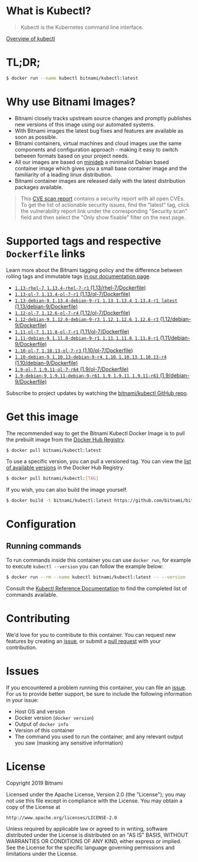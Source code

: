 
# What is Kubectl?

> Kubectl is the Kubernetes command line interface.

[Overview of kubectl](https://kubernetes.io/docs/reference/kubectl/overview/)

# TL;DR;

```bash
$ docker run --name kubectl bitnami/kubectl:latest
```

# Why use Bitnami Images?

* Bitnami closely tracks upstream source changes and promptly publishes new versions of this image using our automated systems.
* With Bitnami images the latest bug fixes and features are available as soon as possible.
* Bitnami containers, virtual machines and cloud images use the same components and configuration approach - making it easy to switch between formats based on your project needs.
* All our images are based on [minideb](https://github.com/bitnami/minideb) a minimalist Debian based container image which gives you a small base container image and the familiarity of a leading linux distribution.
* Bitnami container images are released daily with the latest distribution packages available.


> This [CVE scan report](https://quay.io/repository/bitnami/kubectl?tab=tags) contains a security report with all open CVEs. To get the list of actionable security issues, find the "latest" tag, click the vulnerability report link under the corresponding "Security scan" field and then select the "Only show fixable" filter on the next page.

# Supported tags and respective `Dockerfile` links

Learn more about the Bitnami tagging policy and the difference between rolling tags and immutable tags [in our documentation page](https://docs.bitnami.com/containers/how-to/understand-rolling-tags-containers/).


* [`1.13-rhel-7`, `1.13.4-rhel-7-r1` (1.13/rhel-7/Dockerfile)](https://github.com/bitnami/bitnami-docker-kubectl/blob/1.13.4-rhel-7-r1/1.13/rhel-7/Dockerfile)
* [`1.13-ol-7`, `1.13.4-ol-7-r1` (1.13/ol-7/Dockerfile)](https://github.com/bitnami/bitnami-docker-kubectl/blob/1.13.4-ol-7-r1/1.13/ol-7/Dockerfile)
* [`1.13-debian-9`, `1.13.4-debian-9-r1`, `1.13`, `1.13.4`, `1.13.4-r1`, `latest` (1.13/debian-9/Dockerfile)](https://github.com/bitnami/bitnami-docker-kubectl/blob/1.13.4-debian-9-r1/1.13/debian-9/Dockerfile)
* [`1.12-ol-7`, `1.12.6-ol-7-r4` (1.12/ol-7/Dockerfile)](https://github.com/bitnami/bitnami-docker-kubectl/blob/1.12.6-ol-7-r4/1.12/ol-7/Dockerfile)
* [`1.12-debian-9`, `1.12.6-debian-9-r3`, `1.12`, `1.12.6`, `1.12.6-r3` (1.12/debian-9/Dockerfile)](https://github.com/bitnami/bitnami-docker-kubectl/blob/1.12.6-debian-9-r3/1.12/debian-9/Dockerfile)
* [`1.11-ol-7`, `1.11.8-ol-7-r1` (1.11/ol-7/Dockerfile)](https://github.com/bitnami/bitnami-docker-kubectl/blob/1.11.8-ol-7-r1/1.11/ol-7/Dockerfile)
* [`1.11-debian-9`, `1.11.8-debian-9-r1`, `1.11`, `1.11.8`, `1.11.8-r1` (1.11/debian-9/Dockerfile)](https://github.com/bitnami/bitnami-docker-kubectl/blob/1.11.8-debian-9-r1/1.11/debian-9/Dockerfile)
* [`1.10-ol-7`, `1.10.13-ol-7-r3` (1.10/ol-7/Dockerfile)](https://github.com/bitnami/bitnami-docker-kubectl/blob/1.10.13-ol-7-r3/1.10/ol-7/Dockerfile)
* [`1.10-debian-9`, `1.10.13-debian-9-r4`, `1.10`, `1.10.13`, `1.10.13-r4` (1.10/debian-9/Dockerfile)](https://github.com/bitnami/bitnami-docker-kubectl/blob/1.10.13-debian-9-r4/1.10/debian-9/Dockerfile)
* [`1.9-ol-7`, `1.9.11-ol-7-r64` (1.9/ol-7/Dockerfile)](https://github.com/bitnami/bitnami-docker-kubectl/blob/1.9.11-ol-7-r64/1.9/ol-7/Dockerfile)
* [`1.9-debian-9`, `1.9.11-debian-9-r61`, `1.9`, `1.9.11`, `1.9.11-r61` (1.9/debian-9/Dockerfile)](https://github.com/bitnami/bitnami-docker-kubectl/blob/1.9.11-debian-9-r61/1.9/debian-9/Dockerfile)

Subscribe to project updates by watching the [bitnami/kubectl GitHub repo](https://github.com/bitnami/bitnami-docker-kubectl).

# Get this image

The recommended way to get the Bitnami Kubectl Docker Image is to pull the prebuilt image from the [Docker Hub Registry](https://hub.docker.com/r/bitnami/kubectl).

```bash
$ docker pull bitnami/kubectl:latest
```

To use a specific version, you can pull a versioned tag. You can view the [list of available versions](https://hub.docker.com/r/bitnami/kubectl/tags/) in the Docker Hub Registry.

```bash
$ docker pull bitnami/kubectl:[TAG]
```

If you wish, you can also build the image yourself.

```bash
$ docker build -t bitnami/kubectl:latest https://github.com/bitnami/bitnami-docker-kubectl.git
```

# Configuration

## Running commands

To run commands inside this container you can use `docker run`, for example to execute `kubectl --version` you can follow the example below:

```bash
$ docker run --rm --name kubectl bitnami/kubectl:latest -- --version
```

Consult the [Kubectl Reference Documentation](https://kubernetes.io/docs/reference/generated/kubectl/kubectl-commands) to find the completed list of commands available.

# Contributing

We'd love for you to contribute to this container. You can request new features by creating an [issue](https://github.com/bitnami/bitnami-docker-kubectl/issues), or submit a [pull request](https://github.com/bitnami/bitnami-docker-kubectl/pulls) with your contribution.

# Issues

If you encountered a problem running this container, you can file an [issue](https://github.com/bitnami/bitnami-docker-kubectl/issues). For us to provide better support, be sure to include the following information in your issue:

- Host OS and version
- Docker version (`docker version`)
- Output of `docker info`
- Version of this container
- The command you used to run the container, and any relevant output you saw (masking any sensitive information)

# License

Copyright 2019 Bitnami

Licensed under the Apache License, Version 2.0 (the "License");
you may not use this file except in compliance with the License.
You may obtain a copy of the License at

    http://www.apache.org/licenses/LICENSE-2.0

Unless required by applicable law or agreed to in writing, software
distributed under the License is distributed on an "AS IS" BASIS,
WITHOUT WARRANTIES OR CONDITIONS OF ANY KIND, either express or implied.
See the License for the specific language governing permissions and
limitations under the License.
